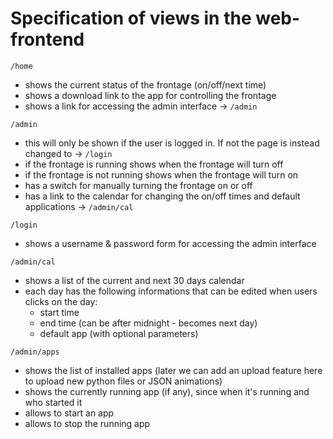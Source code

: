 # Specification of views in the web-frontend

`/home`
* shows the current status of the frontage (on/off/next time)
* shows a download link to the app for controlling the frontage
* shows a link for accessing the admin interface -> `/admin`

`/admin`
* this will only be shown if the user is logged in. If not the page is instead changed to -> `/login`
* if the frontage is running shows when the frontage will turn off
* if the frontage is not running shows when the frontage will turn on
* has a switch for manually turning the frontage on or off
* has a link to the calendar for changing the on/off times and default applications -> `/admin/cal`

`/login`
* shows a username & password form for accessing the admin interface

`/admin/cal`
* shows a list of the current and next 30 days calendar
* each day has the following informations that can be edited when users clicks on the day:
  * start time
  * end time (can be after midnight - becomes next day)
  * default app (with optional parameters)

`/admin/apps`
* shows the list of installed apps (later we can add an upload feature here to upload new python files or JSON animations)
* shows the currently running app (if any), since when it's running and who started it
* allows to start an app
* allows to stop the running app
